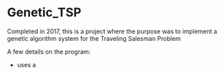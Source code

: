 # Genetic_TSP
Completed in 2017, this is a project where the purpose was to implement a genetic algorithm system for the Traveling Salesman Problem

A few details on the program:
- uses a 
